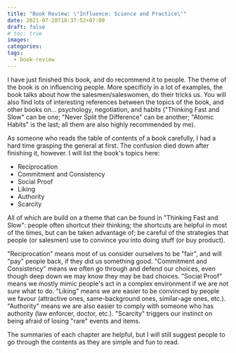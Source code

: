 ```yaml
---
title: "Book Review: \"Influence: Science and Practice\""
date: 2021-07-28T18:37:52+07:00
draft: false
# toc: true
images:
categories:
tags:
  - book-review
---
```


I have just finished this book, and do recommend it to people. The theme of the
book is on influencing people. More specificly in a lot of examples, the book
talks about how the salesmen/saleswomen, do their tricks us. You will also find
lots of interesting references between the topics of the book, and other books
on... psychology, negotiation, and habits ("Thinking Fast and Slow" can be one;
"Never Split the Difference" can be another; "Atomic Habits" is the last; all
them are also highly recommended by me).

As someone who reads the table of contents of a book carefully, I had a hard
time grasping the general at first. The confusion died down after finishing it,
however. I will list the book's topics here:

- Reciprocation
- Commitment and Consistency
- Social Proof
- Liking
- Authority
- Scarcity

All of which are build on a theme that can be found in "Thinking Fast and Slow":
people often shortcut their thinking; the shortcuts are helpful in most of the
times, but can be taken advantage of; be careful of the strategies that people
(or salesmen) use to convince you into doing stuff (or buy product).

"Reciprocation" means most of us consider ourselves to be "fair", and will "pay"
people back, if they did us something good. "Commitment and Consistency" means
we often go through and defend our choices, even though deep down we may know
they may be bad choices. "Social Proof" means we mostly mimic people's act in a
complex environment if we are not sure what to do. "Liking" means we are easier
to be convinced by people we favour (attractive ones, same-background ones,
similar-age ones, etc.). "Authority" means we are also easier to comply with
someone who has authority (law enforcer, doctor, etc.). "Scarcity" triggers our
instinct on being afraid of losing "rare" events and items.

The summaries of each chapter are helpful, but I will still suggest people to go
through the contents as they are simple and fun to read.

